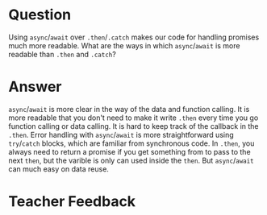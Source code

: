 # Question
Using `async`/`await` over `.then`/`.catch` makes our code for handling promises much more readable. What are the ways in which `async`/`await` is more readable than `.then` and `.catch`?

# Answer
`async`/`await` is more clear in the way of the data and function calling. It is more readable that you don't need to make it write `.then` every time you go function calling or data calling. It is hard to keep track of the callback in the `.then`. Error handling with `async`/`await` is more straightforward using `try`/`catch` blocks, which are familiar from synchronous code. In `.then`, you always need to return a promise if you get something from to pass to the next `then`, but the varible is only can used inside the `then`. But `async`/`await` can much easy on data reuse.

# Teacher Feedback